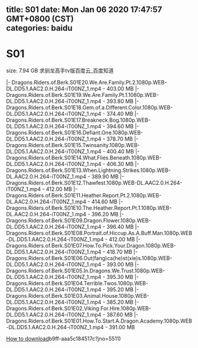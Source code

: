 
title: S01
date: Mon Jan 06 2020 17:47:57 GMT+0800 (CST)    
categories: baidu
---

# S01
size: 7.94 GB
 求驯龙高手tv版百度云_百度知道
 
|- Dragons.Riders.of.Berk.S01E20.We.Are.Family.Pt.2.1080p.WEB-DL.DD5.1.AAC2.0.H.264-iT00NZ_1.mp4 - 403.00 MB
|- Dragons.Riders.of.Berk.S01E19.We.Are.Family.Pt.1.1080p.WEB-DL.DD5.1.AAC2.0.H.264-iT00NZ_1.mp4 - 393.80 MB
|- Dragons.Riders.of.Berk.S01E18.Gem.of.a.Different.Color.1080p.WEB-DL.DD5.1.AAC2.0.H.264-iT00NZ_1.mp4 - 374.40 MB
|- Dragons.Riders.of.Berk.S01E17.Breakneck.Bog.1080p.WEB-DL.DD5.1.AAC2.0.H.264-iT00NZ_1.mp4 - 394.60 MB
|- Dragons.Riders.of.Berk.S01E16.Defiant.One.1080p.WEB-DL.DD5.1.AAC2.0.H.264-iT00NZ_1.mp4 - 378.70 MB
|- Dragons.Riders.of.Berk.S01E15.Twinsanity.1080p.WEB-DL.DD5.1.AAC2.0.H.264-iT00NZ_1.mp4 - 400.40 MB
|- Dragons.Riders.of.Berk.S01E14.What.Flies.Beneath.1080p.WEB-DL.DD5.1.AAC2.0.H.264-iT00NZ_1.mp4 - 406.30 MB
|- Dragons.Riders.of.Berk.S01E13.When.Lightning.Strikes.1080p.WEB-DL.AAC2.0.H.264-iT00NZ_1.mp4 - 389.90 MB
|- Dragons.Riders.of.Berk.S01E12.Thawfest.1080p.WEB-DL.AAC2.0.H.264-iT00NZ_1.mp4 - 412.00 MB
|- Dragons.Riders.of.Berk.S01E11.Heather.Report.Pt.2.1080p.WEB-DL.AAC2.0.H.264-iT00NZ_1.mp4 - 414.60 MB
|- Dragons.Riders.of.Berk.S01E10.The.Heather.Report.Pt.1.1080p.WEB-DL.AAC2.0.H.264-iT00NZ_1.mp4 - 396.20 MB
|- Dragons.Riders.of.Berk.S01E09.Dragon.Flower.1080p.WEB-DL.DD5.1.AAC2.0.H.264-iT00NZ_1.mp4 - 396.40 MB
|- Dragons.Riders.of.Berk.S01E08.Portrait.of.Hiccup.As.A.Buff.Man.1080p.WEB-DL.DD5.1.AAC2.0.H.264-iT00NZ_1.mp4 - 412.00 MB
|- Dragons.Riders.of.Berk.S01E07.How.To.Pick.Your.Dragon.1080p.WEB-DL.DD5.1.AAC2.0.H.264-iT00NZ_1.mp4 - 418.70 MB
|- Dragons.Riders.of.Berk.S01E06.Out(fang)ca(he)st(xie)s.1080p.WEB-DL.DD5.1.AAC2.0.H.264-iT00NZ_1.mp4 - 393.00 MB
|- Dragons.Riders.of.Berk.S01E05.In.Dragons.We.Trust.1080p.WEB-DL.DD5.1.AAC2.0.H.264-iT00NZ_1.mp4 - 395.30 MB
|- Dragons.Riders.of.Berk.S01E04.Terrible.Twos.1080p.WEB-DL.DD5.1.AAC2.0.H.264-iT00NZ_1.mp4 - 395.20 MB
|- Dragons.Riders.of.Berk.S01E03.Animal.House.1080p.WEB-DL.DD5.1.AAC2.0.H.264-iT00NZ_1.mp4 - 385.20 MB
|- Dragons.Riders.of.Berk.S01E02.Viking.For.Hire.1080p.WEB-DL.DD5.1.AAC2.0.H.264-iT00NZ_1.mp4 - 387.60 MB
|- Dragons.Riders.of.Berk.S01E01.How.To.Start.A.Dragon.Academy.1080p.WEB-DL.DD5.1.AAC2.0.H.264-iT00NZ_1.mp4 - 391.00 MB

[How to download](https://bpcam.bemobtrk.com/go/2ceec3aa-1ca2-46d6-b9ff-aaa5c184517c?jno=5513)b9ff-aaa5c184517c?jno=5511)